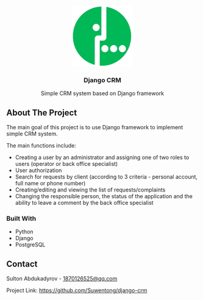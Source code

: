 <!-- PROJECT LOGO -->
<br />
<div align="center">
  <a href="https://github.com/Suwentong/django-crm">
    <img src="website/static/megafon_logo.png" alt="Logo" width="160" height="160">
  </a>

  <h3 align="center">Django CRM</h3>

  <p align="center">
    Simple CRM system based on Django framework
    <br />
</div>

<!-- ABOUT THE PROJECT -->
## About The Project

The main goal of this project is to use Django framework to implement simple CRM system.

The main functions include:
* Creating a user by an administrator and assigning one of two roles to users (operator or back office specialist)
* User authorization
* Search for requests by client (according to 3 criteria - personal account, full name or phone number)
* Creating/editing and viewing the list of requests/complaints
* Changing the responsible person, the status of the application and the ability to leave a comment by the back office specialist

<!-- BUILT WITH -->
### Built With

* Python
* Django
* PostgreSQL

<!-- CONTACT -->
## Contact

Sulton Abdukadyrov - 1870126525@qq.com

Project Link: https://github.com/Suwentong/django-crm
